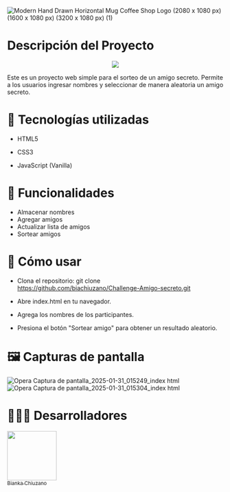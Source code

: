 
![Modern Hand Drawn Horizontal Mug Coffee Shop Logo (2080 x 1080 px) (1600 x 1080 px) (3200 x 1080 px) (1)](https://github.com/user-attachments/assets/af8ce4a4-7ed9-4da7-8ba1-03a23ab89db9)

<h1> Descripción del Proyecto </h1>
<p align="center">
   <img src="https://img.shields.io/badge/Status-Finalized-blue">
   </p>

Este es un proyecto web simple para el sorteo de un amigo secreto. Permite a los usuarios ingresar nombres y seleccionar de manera aleatoria un amigo secreto.


<h1> 📌 Tecnologías utilizadas </h1>

* HTML5

* CSS3

* JavaScript (Vanilla)


<h1> 📂 Funcionalidades </h1>

* Almacenar nombres
* Agregar amigos
* Actualizar lista de amigos
* Sortear amigos


<h1> 🚀 Cómo usar </h1>

* Clona el repositorio: git clone https://github.com/biachiuzano/Challenge-Amigo-secreto.git
* Abre index.html en tu navegador.

* Agrega los nombres de los participantes.

* Presiona el botón "Sortear amigo" para obtener un resultado aleatorio.


<h1> 🖼️ Capturas de pantalla </h1>

![Opera Captura de pantalla_2025-01-31_015249_index html](https://github.com/user-attachments/assets/853c66e4-5233-4635-a1c2-1ecef985d93e)
![Opera Captura de pantalla_2025-01-31_015304_index html](https://github.com/user-attachments/assets/d8ddd78d-ea18-4e5f-8b57-4272c151b452)


<h1> 👩🏻‍💻 Desarrolladores </h1>


[<img src="https://github.com/user-attachments/assets/9f0e476a-1eb0-4884-aa5a-68e2768bb232" width=115><br><sub>Bianka Chiuzano</sub>](https://github.com/biachiuzano)
